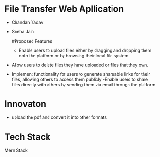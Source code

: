 # File Transfer Web Apllication
- Chandan Yadav
- Sneha Jain

  #Proposed Features
  - Enable users to upload files either by dragging and dropping
them onto the platform or by browsing their local file system
- Allow users to delete files they have uploaded or files that
they own.
- Implement functionality for users to generate shareable links
for their files, allowing others to access them publicly
-Enable users to share files directly with others by sending
them via email through the platform

# Innovaton
- upload the pdf and convert it into other formats

# Tech Stack
Mern Stack

